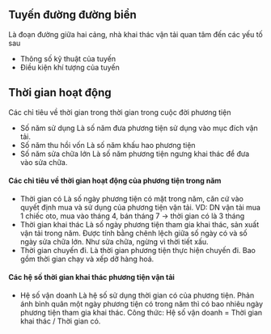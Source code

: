 ## Tuyến đường đường biển
Là đoạn đường giữa hai cảng, nhà khai thác vận tải quan tâm đến các yếu tố sau
- Thông số kỹ thuật của tuyến 
- Điều kiện khí tượng của tuyến
## Thời gian hoạt động
Các chỉ tiêu về thời gian trong thời gian trong cuộc đời phương tiện
- Số năm sử dụng
  Là số năm đưa phương tiện sử dụng vào mục đích vận tải.
- Số năm thu hồi vốn
  Là số năm khấu hao phương tiện
- Số năm sửa chữa lớn
  Là số năm phương tiện ngưng khai thác để đưa vào sửa chữa.
#### Các chỉ tiêu về thời gian hoạt động của phương tiện trong năm
- Thời gian có
  Là số ngày phương tiện có mặt trong năm, căn cứ vào quyết định mua và sử dụng của phương tiện vận tải.
  VD: DN vận tải mua 1 chiếc oto, mua vào tháng 4, bán tháng 7 -> thời gian có là 3 tháng
- Thời gian khai thác
  Là số ngày phương tiện tham gia khai thác, sản xuất vận tải trong năm. Được tính bằng chênh lệch giữa số ngày có và số ngày sửa chữa lớn.
  Như sửa chữa, ngừng vì thời tiết xấu.
- Thời gian chuyến đi.
  Là thời gian phương tiện thực hiện chuyến đi. Bao gồm thời gian chạy và xếp dỡ hàng hoá.
  
#### Các hệ số thời gian khai thác phương tiện vận tải
- Hệ số vận doanh
Là hệ số sử dụng thời gian có của phương tiện. Phản ánh bình quân một ngày phương tiện có trong năm thì có bao nhiêu ngày phương tiện tham gia khai thác. 
Công thức:
	Hệ số vận doanh = Thời gian khai thác / Thời gian có.